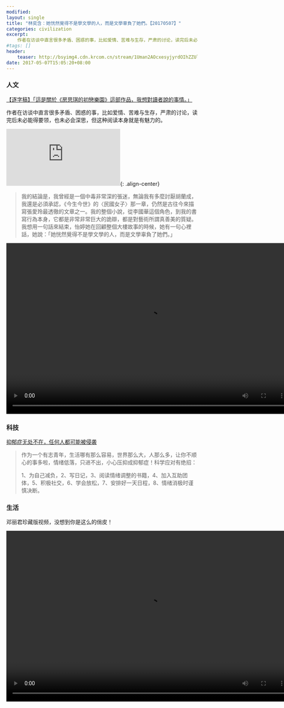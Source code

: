 ```yaml
---
modified:
layout: single
title: "林奕含：她恍然覺得不是學文學的人，而是文學辜負了她們。【20170507】"
categories: civilization
excerpt:
    作者在访谈中直言很多矛盾、困惑的事，比如爱情、苦难与生存，严肃的讨论，读完后未必能得要领，也未必会深思，但这种阅读本身就是有魅力的。
#tags: []
header:
    teaser: http://bsyimg4.cdn.krcom.cn/stream/1Uman2AOcxesyjyrdOIhZZUl35vvJKRv_1494052616.jpg
date: 2017-05-07T15:05:20+08:00
---
```




### 人文

[【逐字稿】「這是關於《房思琪的初戀樂園》這部作品，我想對讀者說的事情。」](http://www.msn.com/zh-hk/lifestyle/lifestylegeneral/%E3%80%90%E9%80%90%E5%AD%97%E7%A8%BF%E3%80%91%E3%80%8C%E9%80%99%E6%98%AF%E9%97%9C%E6%96%BC%E3%80%8A%E6%88%BF%E6%80%9D%E7%90%AA%E7%9A%84%E5%88%9D%E6%88%80%E6%A8%82%E5%9C%92%E3%80%8B%E9%80%99%E9%83%A8%E4%BD%9C%E5%93%81%EF%BC%8C%E6%88%91%E6%83%B3%E5%B0%8D%E8%AE%80%E8%80%85%E8%AA%AA%E7%9A%84%E4%BA%8B%E6%83%85%E3%80%82%E3%80%8D/ar-BBAMfcK)

作者在访谈中直言很多矛盾、困惑的事，比如爱情、苦难与生存，严肃的讨论，读完后未必能得要领，也未必会深思，但这种阅读本身就是有魅力的。

![© 由 Storm Media Group 提供](http://img-s-msn-com.akamaized.net/tenant/amp/entityid/BBAMhJ2.img?h=324&w=486&m=6&q=60&o=f&l=f&x=309&y=149 "林奕含"){: .align-center}

>我的結論是，我曾經是一個中毒非常深的張迷，無論我有多麼討厭胡蘭成，我還是必須承認，《今生今世》的〈民國女子〉那一章，仍然是古往今來描寫張愛玲最透徹的文章之一。我的整個小說，從李國華這個角色，到我的書寫行為本身，它都是非常非常巨大的詭辯，都是對藝術所謂真善美的質疑。我想用一句話來結束，怡婷她在回顧整個大樓故事的時候，她有一句心裡話，她說：「她恍然覺得不是學文學的人，而是文學辜負了她們。」

<video width="750" height="450" style='margin: 0 auto;display:block;' controls>
    <source src="http://gslb.miaopai.com/stream/1Uman2AOcxesyjyrdOIhZZUl35vvJKRv.mp4?ssig=dde9157e4193a18350198363820e29f5&time_stamp=1494145325994&cookie_id=5906b0d7ab376&vend=1&os=3&partner=1&platform=2&cookie_id=&refer=miaopai&scid=1Uman2AOcxesyjyrdOIhZZUl35vvJKRv" type="video/mp4">
</video>

### 科技

[抑郁症无处不在，任何人都可能被侵袭](https://mp.weixin.qq.com/s/ourQDok6IT20d88du5gWYg)

>作为一个有志青年，生活哪有那么容易，世界那么大，人那么多，让你不顺心的事多啦，情绪低落，只进不出，小心压抑成抑郁症！科学应对有绝招：
>
>1、为自己减负，2、写日记，3、阅读情绪调整的书籍，4、加入互助团体，5、积极社交，6、学会放松，7、安排好一天日程，8、情绪消极时谨慎决断。

### 生活

邓丽君珍藏版视频，没想到你是这么的俏皮！ 

<video width="750" height="450" style='margin: 0 auto;display:block;' controls>
    <source src="http://gslb.miaopai.com/stream/kZ5xj1xOx4PfEDk4zi0XCxbossrP7DUr.mp4?ssig=4ef606db944fcba7e6320dd9801bd1a6&time_stamp=1494124319910&cookie_id=5906b0d7ab376&vend=1&os=3&partner=1&platform=2&cookie_id=&refer=miaopai&scid=kZ5xj1xOx4PfEDk4zi0XCxbossrP7DUr" type="video/mp4">
</video>
